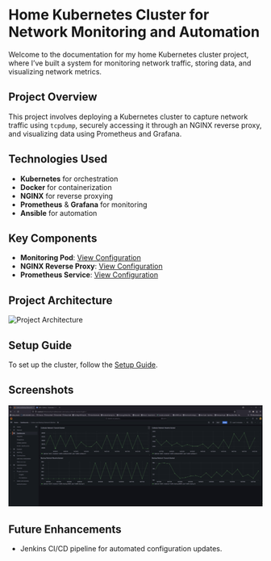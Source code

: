 # Home Kubernetes Cluster for Network Monitoring and Automation

Welcome to the documentation for my home Kubernetes cluster project, where I’ve built a system for monitoring network traffic, storing data, and visualizing network metrics.

## Project Overview
This project involves deploying a Kubernetes cluster to capture network traffic using `tcpdump`, securely accessing it through an NGINX reverse proxy, and visualizing data using Prometheus and Grafana.

## Technologies Used
- **Kubernetes** for orchestration
- **Docker** for containerization
- **NGINX** for reverse proxying
- **Prometheus** & **Grafana** for monitoring
- **Ansible** for automation

## Key Components
- **Monitoring Pod**: [View Configuration](./configs/monitoring-pod.yml)
- **NGINX Reverse Proxy**: [View Configuration](./configs/nginx-reverse-proxy.yml)
- **Prometheus Service**: [View Configuration](./configs/prometheus-service.yml)

## Project Architecture
![Project Architecture](./images/architecture-diagram.png)  <!-- You can upload an image in the repo for this -->

## Setup Guide
To set up the cluster, follow the [Setup Guide](./setup.md).

## Screenshots
![Grafana Dashboard](./images/grafana-dashboard.png)  <!-- Add a Grafana screenshot for demo purposes -->

## Future Enhancements
- Jenkins CI/CD pipeline for automated configuration updates.
